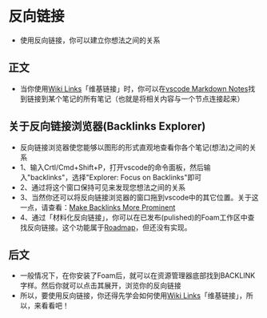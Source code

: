 # 反向链接
- 使用反向链接，你可以建立你想法之间的关系
  
## 正文
- 当你使用[Wiki Links](wiki_links.md)「维基链接」时，你可以在[vscode Markdown Notes](https://marketplace.visualstudio.com/items?itemName=kortina.vscode-markdown-notes)找到链接到某个笔记的所有笔记（也就是将相关内容与一个节点连接起来）

## 关于反向链接浏览器(Backlinks Explorer)
- 反向链接浏览器使您能够以图形的形式直观地查看你各个笔记(想法)之间的关系
- 1、输入Crtl/Cmd+Shift+P，打开vscode的命令面板，然后输入"backlinks"，选择"Explorer: Focus on Backlinks"即可
- 2、通过将这个窗口保持可见来发现您想法之间的关系
- 3、当然你还可以将反向链接浏览器的窗口拖到vscode中的其它位置。关于这一点，请查看：[Make Backlinks More Prominent](make_backlins_more_prominent.md)
- 4、通过「材料化反向链接」，你可以在已发布(pulished)的Foam工作区中查找反向链接。这个功能属于[Roadmap](roadmap.md)，但还没有实现。

## 后文
- 一般情况下，在你安装了Foam后，就可以在资源管理器底部找到BACKLINK字样。然后你就可以点击其展开，浏览你的反向链接
- 所以，要使用反向链接，你还得先学会如何使用[Wiki Links](wiki_links.md)「维基链接」，所以，来看看吧！